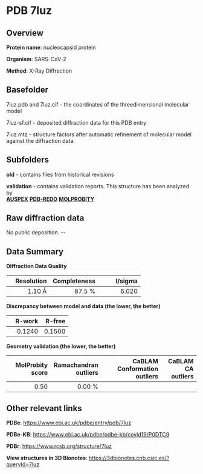 # PDB 7luz

## Overview

**Protein name**: nucleocapsid protein

**Organism**: SARS-CoV-2

**Method**: X-Ray Diffraction



## Basefolder

7luz.pdb and 7luz.cif - the coordinates of the threedimensional molecular model

7luz-sf.cif - deposited diffraction data for this PDB entry

7luz.mtz - structure factors after automatic refinement of molecular model against the diffraction data.

## Subfolders



**old** - contains files from historical revisions

**validation** - contains validation reports. This structure has been analyzed by <br>[**AUSPEX**](https://github.com/thorn-lab/coronavirus_structural_task_force/tree/master/pdb/nucleocapsid_protein/SARS-CoV-2/7luz/validation/auspex) [**PDB-REDO**](https://github.com/thorn-lab/coronavirus_structural_task_force/tree/master/pdb/nucleocapsid_protein/SARS-CoV-2/7luz/validation/pdb-redo) [**MOLPROBITY**](https://github.com/thorn-lab/coronavirus_structural_task_force/tree/master/pdb/nucleocapsid_protein/SARS-CoV-2/7luz/validation/molprobity)    



## Raw diffraction data

No public deposition. --<br> 

## Data Summary
**Diffraction Data Quality**

|   | Resolution | Completeness| I/sigma |
|---|-------------:|----------------:|--------------:|
|   |1.10 Å|87.5  %|<img width=50/>6.020|

**Discrepancy between model and data (the lower, the better)**

|   | **R-work**| **R-free**   
|---|-------------:|----------------:|           
||  0.1240|  0.1500|

**Geometry validation (the lower, the better)**

|   |**MolProbity<br>score**| **Ramachandran<br>outliers** | **CaBLAM<br>Conformation outliers** | **CaBLAM<br>CA outliers** |
|---|-------------:|----------------:|----------------:|----------------:|
||  0.50|  0.00 %|||

 

 



## Other relevant links 
**PDBe**:  https://www.ebi.ac.uk/pdbe/entry/pdb/7luz

**PDBe-KB**: https://www.ebi.ac.uk/pdbe/pdbe-kb/covid19/P0DTC9 
 
**PDBr**: https://www.rcsb.org/structure/7luz 

**View structures in 3D Bionotes**: https://3dbionotes.cnb.csic.es/?queryId=7luz

